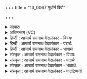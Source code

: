 +++
title = "13_0067 मूर्धानं दिवो"

+++
<details><summary>पदपाठः</summary>

मू꣣र्धान꣢म्। दि꣣वः꣢। अ꣣रति꣢म्। पृ꣣थिव्याः꣢। वै꣣श्वानर꣢म्। वै꣣श्व। नर꣢म्। ऋ꣣ते꣢। आ। जा꣣त꣢म्। अ꣣ग्नि꣢म्। क꣣वि꣢म्। स꣣म्रा꣡ज꣢म्। स꣣म्। रा꣡ज꣢꣯म्। अ꣡ति꣢꣯थिम्। ज꣡ना꣢꣯नाम्। आ꣣स꣢न्। नः꣣। पा꣡त्र꣢꣯म्। ज꣣नयन्त। देवाः꣢। ६७।
</details>

<details><summary>अधिमन्त्रम् (VC)</summary>

- अग्निः
- भरद्वाजो बार्हस्पत्यः
- त्रिष्टुप्
- धैवतः
- आग्नेयं काण्डम्
</details>

<details><summary>हिन्दी : आचार्य रामनाथ वेदालंकार - विषयः</summary>

कैसे परमेश्वर का विद्वान् लोग दर्शन करते हैं, इस विषय में कहते हैं।
</details>

<details><summary>हिन्दी : आचार्य रामनाथ वेदालंकार - पदार्थः</summary>

पदार्थान्वयभाषाः -  (दिवः) द्युलोक के (मूर्धानम्) शिरोमणि, (पृथिव्याः) भूमि के (अरतिम्) सूर्य के चारों ओर तथा अपनी धुरी पर घुमानेवाले, (वैश्वानरम्) सब नरों के हितकारी, सबके नेता, (ऋते) सत्य में (आ जातम्) सर्वत्र प्रसिद्ध, (कविम्) मेधावी, (सम्राजम्) ब्रह्माण्डरूप साम्राज्य के सम्राट्, (जनानाम्) प्रजाओं के (अतिथिम्) अतिथितुल्य सत्कार करने योग्य (नः) हमारे (पात्रम्) रक्षक (अग्निम्) तेजस्वी परमेश्वर को (देवाः) विद्वान् उपासकजन (आसन्) मुख में जप द्वारा और हृदय-गुहा में ध्यान द्वारा (जनयन्त) प्रकट करते हैं, अर्थात् जप द्वारा और ध्यान द्वारा उसका साक्षात्कार करते हैं ॥५॥ इस मन्त्र में विशेषणों के साभिप्राय होने से परिकर अलङ्कार है ॥५॥
</details>

<details><summary>हिन्दी : आचार्य रामनाथ वेदालंकार - भावार्थः</summary>

भावार्थभाषाः -  जो परमात्मा द्यावापृथिवी का सञ्चालक, सबका हित करनेवाला, उत्कृष्ट सत्य नियमोंवाला, महाकवि, विश्व का सम्राट् और सबका विपदाओं से त्राण करनेवाला है, उसका ध्यान करके मनुष्यों को सब सुख प्राप्त करने चाहिए ॥५॥
</details>

<details><summary>संस्कृत : आचार्य रामनाथ वेदालंकार - विषयः</summary>

अथ कीदृशं परमेश्वरं विद्वांसः साक्षात् कुर्वन्तीत्याह।
</details>

<details><summary>संस्कृत : आचार्य रामनाथ वेदालंकार - पदार्थः</summary>

पदार्थान्वयभाषाः -  (दिवः) द्युलोकस्य (मूर्धानम्) शिरोमणिम्, (पृथिव्याः) भूमेः (अरतिम्) सूर्यं परितः स्वधुरि च गमयितारम्। अर्पयति गमयति इति अरतिः। ऋ गतौ धातोः वहिवस्यर्तिभ्यश्चित्।’ उ० ४।६१ इति अति प्रत्ययः। (वैश्वानरम्) विश्वेषां नराणां हितम्, विश्वेषां नेतारं वा। वैश्वानरः कस्मात्? विश्वान् नरान् नयति, विश्व एनं नरा नयन्तीति वा। अपि वा विश्वानर एव स्यात्, प्रत्यृतः सर्वाणि भूतानि, तस्य वैश्वानरः इति हि निरुक्तम्। ७।२१। (कविम्) मेधाविनम्। कविः मेधाविनाम। निघं० ३।१५। (सम्राजम्) ब्रह्माण्डसाम्राज्यस्य धुरन्धरम्, (जनानाम्) प्रजानाम् (अतिथिम्) अतिथिवत् सत्करणीयम्, (नः) अस्माकम् (पात्रम्) रक्षकम्। पाति रक्षतीति पात्रम्। पा रक्षणे धातोः सर्वधातुभ्यः ष्ट्रन्।’ उ० ४।१६ इति ष्ट्रन्। (अग्निम्) ज्योतिर्मयं परमेश्वरम् (देवाः) विद्वांसः उपासकजनाः (आसन्) आस्ये मुखे जपद्वारा, हृदयगह्वरे वा ध्यानद्वारा अत्र पद्दन्नोमास्०’ अ० ६।१।६३ इत्यास्यशब्दस्य आसन् आदेशः। सुपां सुलुक्०’ अ० ७।१।३९। इति सप्तम्येकवचनस्य लुक्। (जनयन्त) प्रकटयन्ति साक्षात्कुर्वन्तीति भावः। जनी प्रादुर्भावे धातोः लडर्थे लङ्, व्यत्ययेनात्मनेपदम्, बहुलं छन्दस्यमाङ्योगेऽपि।’ अ० ६।४।७५ इत्यडागमाभावः ॥५॥२ अत्र विशेषणानां साभिप्रायत्वात् परिकरालङ्कारः ॥५॥
</details>

<details><summary>संस्कृत : आचार्य रामनाथ वेदालंकार - भावार्थः</summary>

भावार्थभाषाः -  यः परमात्मा द्यावापृथिव्योः सञ्चालकः सर्वहितकर्ता सुसत्यनियमो महाकविर्विश्वसम्राट् समेषां विपद्भ्यस्त्राता च वर्तते तं ध्यात्वा मनुष्यैः सर्वाणि सुखानि प्राप्तव्यानि ॥५॥
</details>

<details><summary>संस्कृत : आचार्य रामनाथ वेदालंकार - पादटिप्पनी</summary>

टिप्पणी:   १. ऋ० ६।७।१, य० ७।२४, ३३।८। सर्वत्र मासन्नः इत्यत्र मासन्ना इति पाठः। साम० ११४०। २. एष मन्त्रो दयानन्दर्षिणा ऋग्भाष्ये परमात्मनो विदुषश्च पक्षे, यजुर्भाष्ये च यानेषु शस्त्रास्त्रेषु यन्त्रादिषु च वह्निविद्युत्प्रयोगविषये व्याख्यातः।
</details>